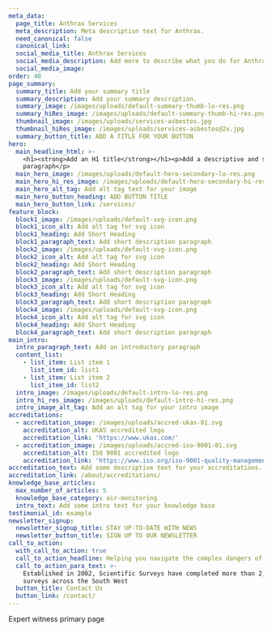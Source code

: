 ```yaml
---
meta_data:
  page_title: Anthrax Services
  meta_description: Meta description text for Anthrax.
  need_canonical: false
  canonical_link:
  social_media_title: Anthrax Services
  social_media_description: Add more to describe what you do for Anthrax
  social_media_image:
order: 40
page_summary:
  summary_title: Add your summary title
  summary_description: Add your summary description.
  summary_image: /images/uploads/default-summary-thumb-lo-res.png
  summary_hiRes_image: /images/uploads/default-summary-thumb-hi-res.png
  thumbnail_image: /images/uploads/services-asbestos.jpg
  thumbnail_hiRes_image: /images/uploads/services-asbestos@2x.jpg
  summary_button_title: ADD A TITLE FOR YOUR BUTTON
hero:
  main_headline_html: >-
    <h1><strong>Add an H1 title</strong></h1><p>Add a descriptive and short
    paragraph</p>
  main_hero_image: /images/uploads/default-hero-secondary-lo-res.png
  main_hero_hi_res_image: /images/uploads/default-hero-secondary-hi-res.png
  main_hero_alt_tag: Add alt tag text for your image
  main_hero_button_heading: ADD BUTTON TITLE
  main_hero_button_link: /services/
feature_block:
  block1_image: /images/uploads/default-svg-icon.png
  block1_icon_alt: Add alt tag for svg icon
  block1_heading: Add Short Heading
  block1_paragraph_text: Add short description paragraph
  block2_image: /images/uploads/default-svg-icon.png
  block2_icon_alt: Add alt tag for svg icon
  block2_heading: Add Short Heading
  block2_paragraph_text: Add short description paragraph
  block3_image: /images/uploads/default-svg-icon.png
  block3_icon_alt: Add alt tag for svg icon
  block3_heading: Add Short Heading
  block3_paragraph_text: Add short description paragraph
  block4_image: /images/uploads/default-svg-icon.png
  block4_icon_alt: Add alt tag for svg icon
  block4_heading: Add Short Heading
  block4_paragraph_text: Add short description paragraph
main_intro:
  intro_paragraph_text: Add an introductory paragraph
  content_list:
    - list_item: List item 1
      list_item_id: list1
    - list_item: List item 2
      list_item_id: list2
  intro_image: /images/uploads/default-intro-lo-res.png
  intro_hi_res_image: /images/uploads/default-intro-hi-res.png
  intro_image_alt_tag: Add an alt tag for your intro image
accreditations:
  - accreditation_image: /images/uploads/accred-ukas-01.svg
    accreditation_alt: UKAS accredited logo
    accreditation_link: 'https://www.ukas.com/'
  - accreditation_image: /images/uploads/accred-iso-9001-01.svg
    accreditation_alt: ISO 9001 accredited logo
    accreditation_link: 'https://www.iso.org/iso-9001-quality-management.html'
accreditation_text: Add some descriptive text for your accreditations.
accreditation_link: /about/accreditations/
knowledge_base_articles:
  max_number_of_articles: 5
  knowledge_base_category: air-monitoring
  intro_text: Add some intro text for your knowledge base
testimonial_id: example
newsletter_signup:
  newsletter_signup_title: STAY UP-TO-DATE WITH NEWS
  newsletter_button_title: SIGN UP TO OUR NEWSLETTER
call_to_action:
  with_call_to_action: true
  call_to_action_headline: Helping you navigate the complex dangers of...
  call_to_action_para_text: >-
    Established in 2002, Scientific Surveys have completed more than 2,500
    surveys across the South West
  button_title: Contact Us
  button_link: /contact/
---
```


Expert witness primary page
